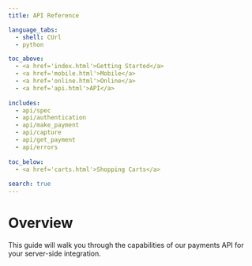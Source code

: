 ```yaml
---
title: API Reference

language_tabs:
  - shell: CUrl
  - python

toc_above:
  - <a href='index.html'>Getting Started</a>
  - <a href='mobile.html'>Mobile</a>
  - <a href='online.html'>Online</a>
  - <a href='api.html'>API</a>
  
includes:
  - api/spec
  - api/authentication
  - api/make_payment
  - api/capture
  - api/get_payment
  - api/errors
  
toc_below:
  - <a href='carts.html'>Shopping Carts</a>
  
search: true
---
```

# Overview

This guide will walk you through the capabilities of our payments API for your server-side integration.


